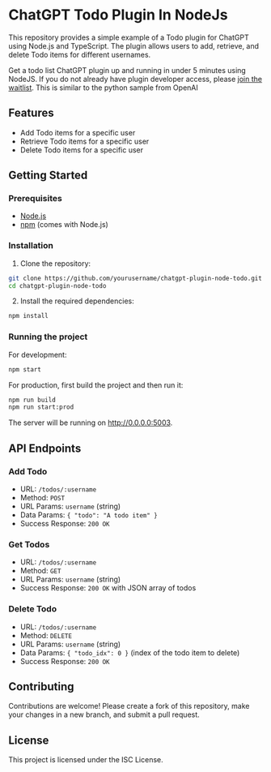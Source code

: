 # ChatGPT Todo Plugin In NodeJs

This repository provides a simple example of a Todo plugin for ChatGPT using Node.js and TypeScript. The plugin allows users to add, retrieve, and delete Todo items for different usernames.

Get a todo list ChatGPT plugin up and running in under 5 minutes using NodeJS. If you do not already have plugin developer access, please [join the waitlist](https://openai.com/waitlist/plugins). This is similar to the python sample from OpenAI 

## Features

- Add Todo items for a specific user
- Retrieve Todo items for a specific user
- Delete Todo items for a specific user

## Getting Started

### Prerequisites

- [Node.js](https://nodejs.org/en/download/)
- [npm](https://www.npmjs.com/get-npm) (comes with Node.js)

### Installation

1. Clone the repository:

```sh
git clone https://github.com/yourusername/chatgpt-plugin-node-todo.git
cd chatgpt-plugin-node-todo
```

2. Install the required dependencies:

```sh
npm install
```

### Running the project

For development:

```sh
npm start
```

For production, first build the project and then run it:

```sh
npm run build
npm run start:prod
```

The server will be running on http://0.0.0.0:5003.

## API Endpoints

### Add Todo

- URL: `/todos/:username`
- Method: `POST`
- URL Params: `username` (string)
- Data Params: `{ "todo": "A todo item" }`
- Success Response: `200 OK`

### Get Todos

- URL: `/todos/:username`
- Method: `GET`
- URL Params: `username` (string)
- Success Response: `200 OK` with JSON array of todos

### Delete Todo

- URL: `/todos/:username`
- Method: `DELETE`
- URL Params: `username` (string)
- Data Params: `{ "todo_idx": 0 }` (index of the todo item to delete)
- Success Response: `200 OK`

## Contributing

Contributions are welcome! Please create a fork of this repository, make your changes in a new branch, and submit a pull request.

## License

This project is licensed under the ISC License.
